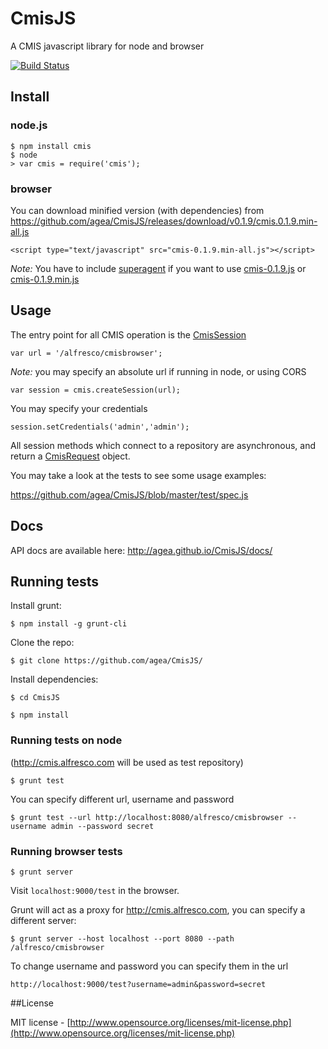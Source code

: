 CmisJS
======

A CMIS javascript library for node and browser

[![Build Status](https://travis-ci.org/agea/CmisJS.png?branch=master)](https://travis-ci.org/agea/CmisJS)

## Install

### node.js

    $ npm install cmis
    $ node
    > var cmis = require('cmis');

### browser

You can download minified version (with dependencies) from https://github.com/agea/CmisJS/releases/download/v0.1.9/cmis.0.1.9.min-all.js

	<script type="text/javascript" src="cmis-0.1.9.min-all.js"></script>

*Note:*
You have to include [superagent](http://visionmedia.github.io/superagent/) if you want to use [cmis-0.1.9.js](https://github.com/agea/CmisJS/releases/download/v0.1.9/cmis.0.1.9.js) or [cmis-0.1.9.min.js](https://github.com/agea/CmisJS/releases/download/v0.1.9/cmis.0.1.9.min.js)

## Usage

The entry point for all CMIS operation is the [CmisSession](http://agea.github.io/CmisJS/docs/#!/api/CmisSession)

	var url = '/alfresco/cmisbrowser';

*Note:* you may specify an absolute url if running in node, or using CORS

	var session = cmis.createSession(url);

You may specify your credentials

	session.setCredentials('admin','admin');

All session methods which connect to a repository are asynchronous, and return a [CmisRequest](http://agea.github.io/CmisJS/docs/#!/api/CmisRequest) object.

You may take a look at the tests to see some usage examples:

https://github.com/agea/CmisJS/blob/master/test/spec.js

## Docs

API docs are available here: http://agea.github.io/CmisJS/docs/

## Running tests

Install grunt:

    $ npm install -g grunt-cli

Clone the repo:

    $ git clone https://github.com/agea/CmisJS/

Install dependencies:

    $ cd CmisJS

    $ npm install

### Running tests on node

(http://cmis.alfresco.com will be used as test repository)

    $ grunt test

You can specify different url, username and password

    $ grunt test --url http://localhost:8080/alfresco/cmisbrowser --username admin --password secret

### Running browser tests

    $ grunt server

Visit `localhost:9000/test` in the browser.

Grunt will act as a proxy for http://cmis.alfresco.com, you can specify a different server:

	$ grunt server --host localhost --port 8080 --path /alfresco/cmisbrowser

To change username and password you can specify them in the url

	http://localhost:9000/test?username=admin&password=secret

##License

MIT license - [http://www.opensource.org/licenses/mit-license.php](http://www.opensource.org/licenses/mit-license.php)
